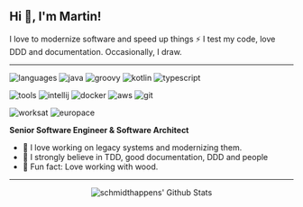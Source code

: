 ## Hi 👋, I'm Martin! &nbsp;&nbsp; 
I love to modernize software and speed up things ⚡ I test my code, love DDD and documentation. Occasionally, I draw.

----

![languages](https://img.shields.io/static/v1?label=&message=languages:&color=3e5066&style=flat-square)
![java](https://img.shields.io/static/v1?logo=java&label=&message=java&color=DDD&logoColor=3e5066&style=flat-square&link=)
![groovy](https://img.shields.io/static/v1?logo=apache-groovy&label=&message=groovy&color=DDD&logoColor=3e5066&style=flat-square)
![kotlin](https://img.shields.io/static/v1?logo=kotlin&label=&message=kotlin&color=DDD&style=flat-square)
![typescript](https://img.shields.io/static/v1?logo=typescript&label=&message=typescript&color=DDD&style=flat-square)

![tools](https://img.shields.io/static/v1?label=&message=tools:&color=ffdc86&style=flat-square)
![intellij](https://img.shields.io/static/v1?logo=intellij-idea&label=&message=intellij-idea&color=DDD&logoColor=3e5066&style=flat-square)
![docker](https://img.shields.io/static/v1?logo=docker&label=&message=docker&color=DDD&style=flat-square)
![aws](https://img.shields.io/static/v1?logo=amazon-aws&label=&message=amazon-aws&color=DDD&logoColor=3e5066&style=flat-square)
![git](https://img.shields.io/static/v1?logo=git&label=&message=git&color=DDD&logoColor=3e5066&style=flat-square)

![worksat](https://img.shields.io/static/v1?label=&message=works@:&color=ed7455&style=flat-square)
![europace](https://img.shields.io/static/v1?label=&message=europace&color=DDD&logoColor=3e5066&style=flat-square)

**Senior Software Engineer & Software Architect** 

- 🔭 I love working on legacy systems and modernizing them.
- 🌱 I strongly believe in TDD, good documentation, DDD and people
- 🌲 Fun fact: Love working with wood.

----

<div style="text-align:center"><img align="center" alt="schmidthappens' Github Stats" src="https://github-readme-stats.vercel.app/api?username=schmidthappens&show_icons=true&hide_border=true" /></div>
